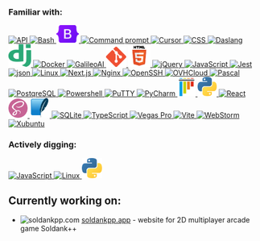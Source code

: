 ### Familiar with:
<a href="https://www.gnu.org/software/bash" target="_blank">
  <img src="https://github.com/YETIx86/YETIx86/blob/main/images/api.png?raw=true" title="API" alt="API" width="42" height="42"/>
</a>
<a href="https://www.gnu.org/software/bash" target="_blank">
  <img src="https://github.com/YETIx86/YETIx86/blob/main/images/bash.png?raw=true" title="Bash" alt="Bash" width="41" height="41"/>
</a>
<a href="https://getbootstrap.com/" target="_blank">
  <img src="https://github.com/YETIx86/YETIx86/blob/main/images/bootstrap.png?raw=true" title="Bootstrap" alt="Bootstrap" width="45" height="35"/>
</a>
<a href="https://learn.microsoft.com/en-us/windows-server/administration/windows-commands/windows-commands" target="_blank">
  <img src="https://github.com/YETIx86/YETIx86/blob/main/images/commandprompt.png?raw=true" title="Command prompt" alt="Command prompt" width="37" height="30"/>
</a>
<a href="https://www.cursor.com/" target="_blank">
  <img src="https://github.com/YETIx86/YETIx86/blob/main/images/cursor.png?raw=true" title="Cursor" alt="Cursor" width="46" height="46"/>
</a>
<a href="https://www.w3.org/Style/CSS" target="_blank">
  <img src="https://github.com/YETIx86/YETIx86/blob/main/images/css.png?raw=true" title="CSS" alt="CSS" width="38" height="38"/>
</a>
<a href="https://daslang.io" target="_blank">
  <img src="https://github.com/YETIx86/YETIx86/blob/main/images/dascript.png?raw=true" title="Daslang" alt="Daslang" width="41" height="41"/>
</a>
<a href="https://www.djangoproject.com" target="_blank">
  <img src="https://github.com/YETIx86/YETIx86/blob/main/images/django.png?raw=true" title="Django" alt="Django" width="45" height="45"/>
</a>
<a href="https://www.docker.com" target="_blank">
  <img src="https://github.com/YETIx86/YETIx86/blob/main/images/docker.png?raw=true" title="Docker" alt="Docker" width="44" height="37"/>
</a>
<a href="https://www.usegalileo.ai/explore" target="_blank">
  <img src="https://github.com/YETIx86/YETIx86/blob/main/images/galileoai.png?raw=true" title="GalileoAI" alt="GalileoAI" width="43" height="43"/>
</a>
<a href="https://git-scm.com" target="_blank">
  <img src="https://github.com/YETIx86/YETIx86/blob/main/images/git.png?raw=true" title="Git" alt="Git" width="40" height="40"/>
</a>
<a href="https://html.spec.whatwg.org" target="_blank">
  <img src="https://github.com/YETIx86/YETIx86/blob/main/images/html5.png?raw=true" title="HTML5" alt="HTML5" width="44" height="44"/>
</a>
<a href="https://jquery.com" target="_blank">
  <img src="https://github.com/YETIx86/YETIx86/blob/main/images/jquery.png?raw=true" title="jQuery" alt="jQuery" width="40" height="40"/>
</a>
<a href="https://www.javascript.com" target="_blank">
  <img src="https://github.com/YETIx86/YETIx86/blob/main/images/javascript.png?raw=true" title="JavaScript" alt="JavaScript" width="36" height="36"/>
</a>
<a href="https://www.jestjs.io" target="_blank">
  <img src="https://github.com/YETIx86/YETIx86/blob/main/images/jest.png?raw=true" title="Jest" alt="Jest" width="38" height="38"/>
</a>
<a href="https://www.json.org/json-en.html" target="_blank">
  <img src="https://github.com/YETIx86/YETIx86/blob/main/images/json.png?raw=true" title="json" alt="json" width="36" height="36"/>
</a>
<a href="https://www.linux.org" target="_blank">
  <img src="https://github.com/YETIx86/YETIx86/blob/main/images/linux.png?raw=true" title="Linux" alt="Linux" width="46" height="46"/>
</a>
<a href="https://nextjs.org" target="_blank">
  <img src="https://github.com/YETIx86/YETIx86/blob/main/images/nextjs.png?raw=true" title="Next.js" alt="Next.js" width="43" height="43"/>
</a>
<a href="https://nginx.org/" target="_blank">
  <img src="https://github.com/YETIx86/YETIx86/blob/main/images/nginx.png?raw=true" title="Nginx" alt="Nginx" width="43" height="43"/>
</a>
<a href="https://www.openssh.com/" target="_blank">
  <img src="https://github.com/YETIx86/YETIx86/blob/main/images/openssh.png?raw=true" title="OpenSSh" alt="OpenSSH" width="41" height="41"/>
</a>
<a href="https://www.ovhcloud.com" target="_blank">
  <img src="https://github.com/YETIx86/YETIx86/blob/main/images/ovh.png?raw=true" title="OVHCloud" alt="OVHCloud" width="37" height="37"/>
</a>
<a href="https://www.freepascal.org/" target="_blank">
  <img src="https://github.com/YETIx86/YETIx86/blob/main/images/pascal.png?raw=true" title="Pascal" alt="Pascal" width="40" height="40"/>
</a>
<a href="https://www.postgresql.org" target="_blank">
  <img src="https://github.com/YETIx86/YETIx86/blob/main/images/postqresql.png?raw=true" title="PostqreSQL" alt="PostqreSQL" width="40" height="40"/>
</a>
<a href="https://learn.microsoft.com/en-us/windows-server/administration/windows-commands/powershell" target="_blank">
  <img src="https://github.com/YETIx86/YETIx86/blob/main/images/powershell.png?raw=true" title="Powershell" alt="Powershell" width="39" height="39"/>
</a>
<a href="https://www.putty.org/" target="_blank">
  <img src="https://github.com/YETIx86/YETIx86/blob/main/images/putty.png?raw=true" title="PuTTY" alt="PuTTY" width="33" height="33"/>
</a>
<a href="https://www.jetbrains.com/pycharm" target="_blank">
  <img src="https://github.com/YETIx86/YETIx86/blob/main/images/pycharm.png?raw=true" title="PyCharm" alt="PyCharm" width="37" height="37"/>
</a>
<a href="https://pytest.org" target="_blank">
  <img src="https://github.com/YETIx86/YETIx86/blob/main/images/pytest.png?raw=true" title="pytest" alt="pytest" width="36" height="36"/>
</a>
<a href="https://www.python.org" target="_blank">
  <img src="https://github.com/YETIx86/YETIx86/blob/main/images/python.png?raw=true" title="Python" alt="Python" width="38" height="38"/>
</a>
<a href="https://react.dev" target="_blank">
  <img src="https://github.com/YETIx86/YETIx86/blob/main/images/react.png?raw=true" title="React" alt="React" width="43" height="43"/>
</a>
<a href="https://sass-lang.com" target="_blank">
  <img src="https://github.com/YETIx86/YETIx86/blob/main/images/sass.png?raw=true" title="SASS" alt="SASS" width="38" height="38"/>
</a>
<a href="https://www.sqlite.org/index.html" target="_blank">
  <img src="https://github.com/YETIx86/YETIx86/blob/main/images/sqlite.png?raw=true" title="SQLite" alt="SQLite" width="40" height="40"/>
</a>
<a href="https://tailwindcss.com" target="_blank">
  <img src="https://github.com/YETIx86/YETIx86/blob/main/images/tailwindcss.png?raw=true" title="SQLite" alt="SQLite" width="35" height="22"/>
</a>
<a href="https://www.typescriptlang.org" target="_blank">
  <img src="https://github.com/YETIx86/YETIx86/blob/main/images/typescript.png?raw=true" title="TypeScript" alt="TypeScript" width="37" height="37"/>
</a>
<a href="https://www.vegascreativesoftware.com/us/vegas-pro" target="_blank">
  <img src="https://github.com/YETIx86/YETIx86/blob/main/images/sonyvegas.png?raw=true" title="Vegas Pro" alt="Vegas Pro" width="35" height="35"/>
</a>
<a href="https://vite.dev/" target="_blank">
  <img src="https://github.com/YETIx86/YETIx86/blob/main/images/vite.png?raw=true" title="Vite" alt="Vite" width="37" height="37"/>
</a>
<a href="https://www.jetbrains.com/webstorm" target="_blank">
  <img src="https://github.com/YETIx86/YETIx86/blob/main/images/webstorm.png?raw=true" title="WebStorm" alt="WebStorm" width="38" height="38"/>
</a>
<a href="https://xubuntu.org/" target="_blank">
  <img src="https://github.com/YETIx86/YETIx86/blob/main/images/xubuntu.png?raw=true" title="Xubuntu" alt="Xubuntu" width="38" height="38"/>
</a>

### Actively digging:
<a href="https://www.javascript.com" target="_blank">
  <img src="https://github.com/YETIx86/YETIx86/blob/main/images/javascript.png?raw=true" title="JavaScript" alt="JavaScript" width="36" height="36"/>
</a>
<a href="https://www.linux.org" target="_blank">
  <img src="https://github.com/YETIx86/YETIx86/blob/main/images/linux.png?raw=true" title="Linux" alt="Linux" width="46" height="46"/>
</a>
<a href="https://www.python.org" target="_blank">
  <img src="https://github.com/YETIx86/YETIx86/blob/main/images/python.png?raw=true" title="Python" alt="Python" width="40" height="40"/>
</a>

## Currently working on:
- <img src="https://github.com/user-attachments/assets/3a39483f-f8b4-4725-9af3-edb0ac8db019" width="57" title="soldankpp.com" /> [soldankpp.app](https://soldankpp.app) - website for 2D multiplayer arcade game Soldank++
